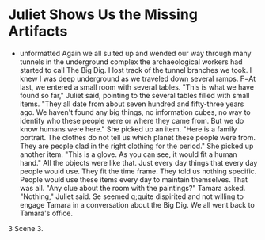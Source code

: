 # Juliet Shows Us the Missing Artifacts #

* unformatted
Again we all suited up and wended our way through many tunnels in the
underground complex the archaeological workers had started to call The Big
Dig. I lost track of the tunnel branches we took. I knew I was deep
underground as we traveled down several ramps. F=At last, we entered a
small room with several tables.
"This is what we have found so far," Juliet said, pointing to the several
tables filled with small items. "They all date from about seven hundred and
fifty-three years ago. We haven't found any big things, no information
cubes, no way to identify who these people were or where they came from.
But we do know humans were here."
She picked up an item. "Here is a family portrait. The clothes do not tell
us which planet these people were from. They are people clad in the right
clothing for the period."
She picked up another item. "This is a glove. As you can see, it would fit
a human hand."
All the objects were like that. Just every day things that every day people
would use. They fit the time frame. They told us nothing specific. People
would use these items every day to maintain themselves. That was all.
"Any clue about the room with the paintings?" Tamara asked.
"Nothing," Juliet said. Se seemed q;quite dispirited and not willing to
engage Tamara in a conversation about the Big Dig.
We all went back to Tamara's office.

3 Scene 3. 
